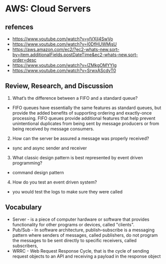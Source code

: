 # AWS: Cloud Servers

## refences

- https://www.youtube.com/watch?v=yIVXjl4SwVo
- https://www.youtube.com/watch?v=l0DfHUWMjsU
- https://aws.amazon.com/ec2/?ec2-whats-new.sort-by=item.additionalFields.postDateTime&ec2-whats-new.sort-order=desc
- https://www.youtube.com/watch?v=lZMkgOMYYIg
- https://www.youtube.com/watch?v=SrwxAScdyT0

## Review, Research, and Discussion

1. What’s the difference between a FIFO and a standard queue?

- FIFO queues have essentially the same features as standard queues, but provide the added benefits of supporting ordering and exactly-once processing. FIFO queues provide additional features that help prevent unintentional duplicates from being sent by message producers or from being received by message consumers.

2. How can the server be assured a message was properly received?

- sync and async sender and receiver

3. What classic design pattern is best represented by event driven programming?

- command design pattern

4. How do you test an event driven system?

- you would test the logs to make sure they were called

## Vocabulary

- Server - is a piece of computer hardware or software that provides functionality for other programs or devices, called "clients".
- Pub/Sub - In software architecture, publish–subscribe is a messaging pattern where senders of messages, called publishers, do not program the messages to be sent directly to specific receivers, called subscribers,
- WRRC - Web Request Response Cycle, that is the cycle of sending request objects to an API and receiving a payload in the response object
